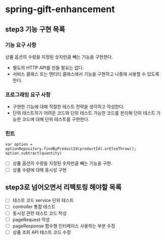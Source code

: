 # spring-gift-enhancement

## step3 기능 구현 목록

### 기능 요구 사항

상품 옵션의 수량을 지정된 숫자만큼 빼는 기능을 구현한다.

- 별도의 HTTP API를 만들 필요는 없다.
- 서비스 클래스 또는 엔티티 클래스에서 기능을 구현하고 나중에 사용할 수 있도록 한다.

### 프로그래밍 요구 사항

- 구현한 기능에 대해 적절한 테스트 전략을 생각하고 작성한다.
- 단위 테스트하기 어려운 코드와 단위 테스트 가능한 코드를 분리해 단위 테스트 가능한 코드에 대해 단위 테스트를 구현한다.

### 힌트

```
var option = optionRepository.findByProductId(productId).orElseThrow();
option.subtract(quantity)
```

- [ ] 상품 옵션의 수량을 지정된 숫자만큼 빼는 기능을 구현.
- [ ] 상품 수량에 대해 동시성 구현

## step3로 넘어오면서 리팩토링 해야할 목록

- [ ] 테스트 코드 service 단위 테스트
- [ ] controller 통합 테스트
- [ ] 동시성 관련 테스트 코드 작성
- [ ] pageRequest 작성
- [ ] pageResponse 함수형 인터페이스 사용하는 부분 수정
- [ ] 상품 조회 API 테스트 코드 수정